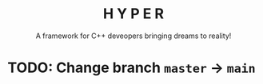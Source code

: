 <h1 align="center">H Y P E R</h1>
<p align="center">A framework for C++ deveopers bringing dreams to reality!</p>

# TODO: Change branch `master` -> `main`
